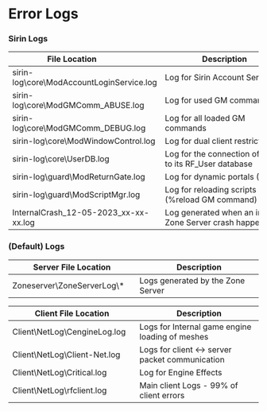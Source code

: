 # Error Logs

### Sirin Logs

| <div style="width:25vw">File Location</div>   | <div style="width:25vw">Description</div>   |
|---|---|
|sirin-log\core\ModAccountLoginService.log|Log for Sirin Account Server|
|sirin-log\core\ModGMComm_ABUSE.log |Log for used GM commands |
|sirin-log\core\ModGMComm_DEBUG.log |Log for all loaded GM commands |
|sirin-log\core\ModWindowControl.log |Log for dual client restrictions |
|sirin-log\core\UserDB.log |Log for the connection of Sirin to its RF_User database |
|sirin-log\guard\ModReturnGate.log |Log for dynamic portals (Rifts)  |
|sirin-log\guard\ModScriptMgr.log |Log for reloading scripts (%reload GM command) |
|InternalCrash_12-05-2023_xx-xx-xx.log|Log generated when an internal Zone Server crash happens| 

### (Default) Logs

|  <div style="width:25vw">Server File Location</div>   | <div style="width:25vw">Description</div>   |
|---|---|
|Zoneserver\ZoneServerLog\\* | Logs generated by the Zone Server |

| <div style="width:25vw">Client File Location</div>   | <div style="width:25vw">Description</div>   |
|---|---|
| Client\NetLog\CengineLog.log   | Logs for Internal game engine loading of meshes   |
| Client\NetLog\Client-Net.log   | Logs for client ↔ server packet communication   |
| Client\NetLog\Critical.log   | Log for Engine Effects   |
| Client\NetLog\rfclient.log   | Main client Logs - 99% of client errors |
